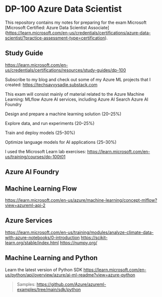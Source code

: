 # DP-100 Azure Data Scientist
This repository contains my notes for preparing for the exam Microsoft [Microsoft Certified: Azure Data Scientist Associate] (https://learn.microsoft.com/en-us/credentials/certifications/azure-data-scientist/?practice-assessment-type=certification).

## Study Guide
https://learn.microsoft.com/en-us/credentials/certifications/resources/study-guides/dp-100

Subscribe to my blog and check out some of my Azure ML projects that I created: https://techsavvysadie.substack.com

This exam will consist mainly of material related to the Azure Machine Learning:
MLflow
Azure AI services, including Azure AI Search
Azure AI Foundry

Design and prepare a machine learning solution (20–25%)

Explore data, and run experiments (20–25%)

Train and deploy models (25–30%)

Optimize language models for AI applications (25–30%)

I used the Microsoft Learn lab exercises: https://learn.microsoft.com/en-us/training/courses/dp-100t01

## Azure AI Foundry


## Machine Learning Flow
https://learn.microsoft.com/en-us/azure/machine-learning/concept-mlflow?view=azureml-api-2

## Azure Services
https://learn.microsoft.com/en-us/training/modules/analyze-climate-data-with-azure-notebooks/0-introduction
https://scikit-learn.org/stable/index.html
https://numpy.org/

## Machine Learning and Python
Learn the latest version of Python SDK https://learn.microsoft.com/en-us/python/api/overview/azure/ai-ml-readme?view=azure-python
> Samples: https://github.com/Azure/azureml-examples/tree/main/sdk/python

